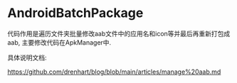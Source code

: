 # AndroidBatchPackage

代码作用是遍历文件夹批量修改aab文件中的应用名和icon等并最后再重新打包成aab, 主要修改代码在ApkManager中.

具体说明文档:

https://github.com/drenhart/blog/blob/main/articles/manage%20aab.md

